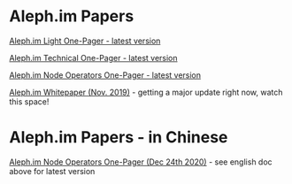 # Aleph.im Papers

[Aleph.im Light One-Pager - latest version](https://github.com/aleph-im/aleph.im-papers/blob/main/Aleph.im_Light_OnePager_20210114.pdf)

[Aleph.im Technical One-Pager - latest version](https://github.com/aleph-im/aleph.im-papers/blob/main/Aleph.im_Technical_OnePager_20210114.pdf)

[Aleph.im Node Operators One-Pager - latest version](https://github.com/aleph-im/aleph.im-papers/blob/main/Aleph.im_NodeOperators_OnePager_20210115.pdf)

[Aleph.im Whitepaper (Nov. 2019)](https://github.com/moshemalawach/aleph-whitepaper/raw/master/aleph-whitepaper.pdf) - getting a major update right now, watch this space!

# Aleph.im Papers - in Chinese

[Aleph.im Node Operators One-Pager (Dec 24th 2020)](https://github.com/aleph-im/aleph.im-papers/blob/main/Aleph.im_NodeOperators_OnePager_20201224_chinese.pdf) - see english doc above for latest version
